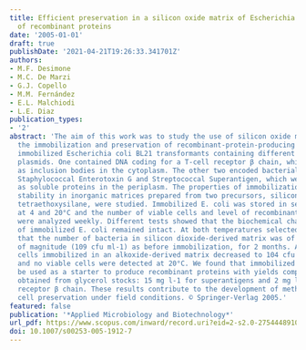 ```yaml
---
title: Efficient preservation in a silicon oxide matrix of Escherichia coli, producer
  of recombinant proteins
date: '2005-01-01'
draft: true
publishDate: '2021-04-21T19:26:33.341701Z'
authors:
- M.F. Desimone
- M.C. De Marzi
- G.J. Copello
- M.M. Fernández
- E.L. Malchiodi
- L.E. Diaz
publication_types:
- '2'
abstract: 'The aim of this work was to study the use of silicon oxide matrices for
  the immobilization and preservation of recombinant-protein-producing bacteria. We
  immobilized Escherichia coli BL21 transformants containing different expression
  plasmids. One contained DNA coding for a T-cell receptor β chain, which was expressed
  as inclusion bodies in the cytoplasm. The other two encoded bacterial superantigens
  Staphylococcal Enterotoxin G and Streptococcal Superantigen, which were expressed
  as soluble proteins in the periplasm. The properties of immobilization and storage
  stability in inorganic matrices prepared from two precursors, silicon dioxide and
  tetraethoxysilane, were studied. Immobilized E. coli was stored in sealed tubes
  at 4 and 20°C and the number of viable cells and level of recombinant protein production
  were analyzed weekly. Different tests showed that the biochemical characteristics
  of immobilized E. coli remained intact. At both temperatures selected, we found
  that the number of bacteria in silicon dioxide-derived matrix was of the same order
  of magnitude (109 cfu ml-1) as before immobilization, for 2 months. After 2 weeks,
  cells immobilized in an alkoxide-derived matrix decreased to 104 cfu ml-1 at 4°C,
  and no viable cells were detected at 20°C. We found that immobilized bacteria could
  be used as a starter to produce recombinant proteins with yields comparable to those
  obtained from glycerol stocks: 15 mg l-1 for superantigens and 2 mg l-1 for T-cell
  receptor β chain. These results contribute to the development of methods for microbial
  cell preservation under field conditions. © Springer-Verlag 2005.'
featured: false
publication: '*Applied Microbiology and Biotechnology*'
url_pdf: https://www.scopus.com/inward/record.uri?eid=2-s2.0-27544489101&doi=10.1007%2fs00253-005-1912-7&partnerID=40&md5=ad739136d71c180e8410ab3f6e001bf5
doi: 10.1007/s00253-005-1912-7
---
```



